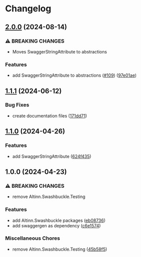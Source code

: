 # Changelog

## [2.0.0](https://github.com/Altinn/altinn-authorization-utils/compare/Altinn.Swashbuckle-v1.1.1...Altinn.Swashbuckle-v2.0.0) (2024-08-14)


### ⚠ BREAKING CHANGES

* Moves SwaggerStringAttribute to abstractions

### Features

* add SwaggerStringAttribute to abstractions ([#109](https://github.com/Altinn/altinn-authorization-utils/issues/109)) ([97e01ae](https://github.com/Altinn/altinn-authorization-utils/commit/97e01ae3184ade6df375e8cb2459e829599c30eb))

## [1.1.1](https://github.com/Altinn/altinn-authorization-utils/compare/Altinn.Swashbuckle-v1.1.0...Altinn.Swashbuckle-v1.1.1) (2024-06-12)


### Bug Fixes

* create documentation files ([171dd71](https://github.com/Altinn/altinn-authorization-utils/commit/171dd7120ab70c8c5629224e6e7a2380ad827306))

## [1.1.0](https://github.com/Altinn/altinn-authorization-utils/compare/Altinn.Swashbuckle-v1.0.0...Altinn.Swashbuckle-v1.1.0) (2024-04-26)


### Features

* add SwaggerStringAttribute ([624f435](https://github.com/Altinn/altinn-authorization-utils/commit/624f435cf0711ced5b3f5db0a470fc63cf6be553))

## 1.0.0 (2024-04-23)


### ⚠ BREAKING CHANGES

* remove Altinn.Swashbuckle.Testing

### Features

* add Altinn.Swashbuckle packages ([eb08736](https://github.com/Altinn/altinn-authorization-utils/commit/eb08736e2adacaccbd5f857d7cc8eed965da12bc))
* add swaggergen as dependency ([c6e1574](https://github.com/Altinn/altinn-authorization-utils/commit/c6e1574bbf8c8786ce74077f57fa80c507edb48a))


### Miscellaneous Chores

* remove Altinn.Swashbuckle.Testing ([45b58f5](https://github.com/Altinn/altinn-authorization-utils/commit/45b58f5c042b611bd8d026f888279dc15d8fdb59))
